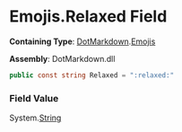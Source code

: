 # Emojis\.Relaxed Field

**Containing Type**: [DotMarkdown](../../README.md)\.[Emojis](../README.md)

**Assembly**: DotMarkdown\.dll

```csharp
public const string Relaxed = ":relaxed:"
```

### Field Value

System\.[String](https://docs.microsoft.com/en-us/dotnet/api/system.string)